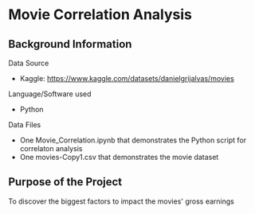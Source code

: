 # **Movie Correlation Analysis**

## Background Information

Data Source
- Kaggle: https://www.kaggle.com/datasets/danielgrijalvas/movies

Language/Software used
- Python

Data Files
- One Movie_Correlation.ipynb that demonstrates the Python script for correlaton analysis
- One movies-Copy1.csv that demonstrates the movie dataset

## Purpose of the Project
To discover the biggest factors to impact the movies' gross earnings
